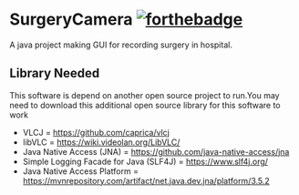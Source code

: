 # SurgeryCamera [![forthebadge](http://forthebadge.com/images/badges/built-with-love.svg)](https://github.com/sudtanj/OS-Project)
A java project making GUI for recording surgery in hospital. 

## Library Needed
This software is depend on another open source project to run.You may need to download this additional open source library for this software to work
- VLCJ                                    = https://github.com/caprica/vlcj
- libVLC                                  = https://wiki.videolan.org/LibVLC/
- Java Native Access (JNA)                = https://github.com/java-native-access/jna
- Simple Logging Facade for Java (SLF4J)  = https://www.slf4j.org/
- Java Native Access Platform             = https://mvnrepository.com/artifact/net.java.dev.jna/platform/3.5.2

